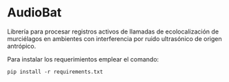 # AudioBat
Librería para procesar registros activos de llamadas de ecolocalización de murciélagos en ambientes con interferencia por ruido ultrasónico de origen antrópico. 


Para instalar los requerimientos emplear el comando:

```
pip install -r requirements.txt
```

